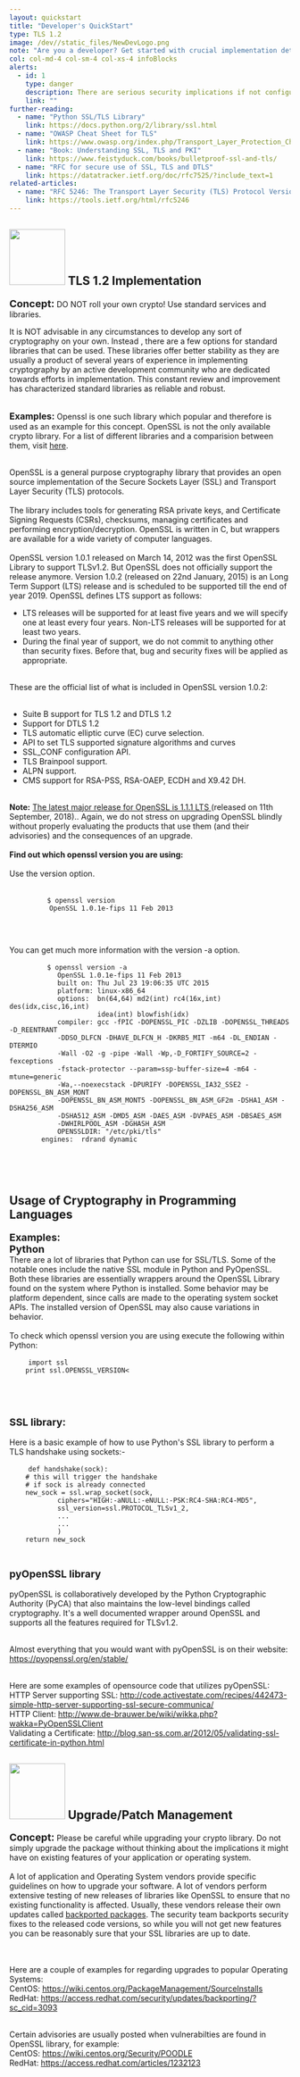 ```yaml
---
layout: quickstart
title: "Developer's QuickStart"
type: TLS 1.2
image: /dev//static_files/NewDevLogo.png
note: "Are you a developer? Get started with crucial implementation details above."
col: col-md-4 col-sm-4 col-xs-4 infoBlocks
alerts:
  - id: 1
    type: danger
    description: There are serious security implications if not configured properly!
    link: ""
further-reading:
  - name: "Python SSL/TLS Library"
    link: https://docs.python.org/2/library/ssl.html
  - name: "OWASP Cheat Sheet for TLS"
    link: https://www.owasp.org/index.php/Transport_Layer_Protection_Cheat_Sheet
  - name: "Book: Understanding SSL, TLS and PKI"
    link: https://www.feistyduck.com/books/bulletproof-ssl-and-tls/
  - name: "RFC for secure use of SSL, TLS and DTLS"
    link: https://datatracker.ietf.org/doc/rfc7525/?include_text=1
related-articles:
  - name: "RFC 5246: The Transport Layer Security (TLS) Protocol Version 1.2"
    link: https://tools.ietf.org/html/rfc5246
---
```


<p id="nocryptoroll">
  <div class="col-md-12 col-sm-12 col-xs-12">

  <h2> <img src="/dev//static_files/implementation.png " style="width:100px;height:100px;" /> TLS 1.2 Implementation</h2>

  <font size="4"><strong>Concept:</strong></font>  DO NOT roll your own crypto! Use standard services and libraries. <br />

   It is NOT advisable in any circumstances to develop any sort of cryptography on your own. Instead , there are a few options for standard libraries that can be used.
    These libraries offer better stability as they are usually a product of several years of experience in implementing cryptography by an active development community who are
    dedicated towards efforts in implementation. This constant review and improvement has characterized standard libraries as reliable and robust.<br /> <br />


 <font size="3"><strong>Examples:</strong></font>
    Openssl is one such library which popular and therefore is used as an example for this concept.
    OpenSSL is not the only available crypto library. For a list of different libraries and a comparision
    between them, visit <a href="https://en.wikipedia.org/wiki/Comparison_of_cryptography_libraries">here</a>.
    <br /> <br />

   OpenSSL is a general purpose cryptography library that provides an open source implementation of the Secure Sockets Layer (SSL) and Transport Layer Security (TLS) protocols.
    <br /> <br />
    The library includes tools for generating RSA private keys, and Certificate Signing Requests (CSRs), checksums, managing certificates and performing encryption/decryption. OpenSSL is written in C, but wrappers are available for a wide variety of computer languages.
    <br /> <br />
    OpenSSL version 1.0.1 released on March 14, 2012 was the first OpenSSL Library to support TLSv1.2. But OpenSSL does not officially support the release anymore. Version 1.0.2 (released on 22nd January, 2015) is an Long Term Support (LTS) release and is scheduled to be supported till the end of year 2019. OpenSSL defines LTS support as follows:

   <ul>
    <li>LTS releases will be supported for at least five years and we will specify one at least every four years. Non-LTS releases will be supported for at least two years.</li>
    <li>During the final year of support, we do not commit to anything other than security fixes. Before that, bug and security fixes will be applied as appropriate.</li>
    </ul>
 <br />
    These are the official list of what is included in OpenSSL version 1.0.2: <br /> <br />
    <ul>
    <li>Suite B support for TLS 1.2 and DTLS 1.2</li>
    <li>Support for DTLS 1.2</li>
    <li>TLS automatic elliptic curve (EC) curve selection.</li>
    <li>API to set TLS supported signature algorithms and curves</li>
    <li>SSL_CONF configuration API.</li>
    <li>TLS Brainpool support.</li>
    <li>ALPN support.</li>
    <li>CMS support for RSA-PSS, RSA-OAEP, ECDH and X9.42 DH.</li>
    </ul> <br />
    <b> Note:</b> <a href="https://www.openssl.org/blog/blog/2018/09/11/release111/"> The latest major release for OpenSSL is 1.1.1 LTS </a> (released on 11th September, 2018).. Again, we do not stress on upgrading OpenSSL blindly without properly evaluating the products that use them (and their advisories) and the consequences of an upgrade. </b>
    <br /><br />
    <strong>Find out which openssl version you are using:</strong>
    <br /><br />
    Use the version option.
    <br /><br />
    <pre>
        <code>$ openssl version
          OpenSSL 1.0.1e-fips 11 Feb 2013</pre>
        </code>
    </pre>
    <br /> <br />
    You can get much more information with the version -a option.
    <pre>
        <code>$ openssl version -a
            OpenSSL 1.0.1e-fips 11 Feb 2013
            built on: Thu Jul 23 19:06:35 UTC 2015
            platform: linux-x86_64
            options:  bn(64,64) md2(int) rc4(16x,int) des(idx,cisc,16,int)
                      idea(int) blowfish(idx)
            compiler: gcc -fPIC -DOPENSSL_PIC -DZLIB -DOPENSSL_THREADS -D_REENTRANT
            -DDSO_DLFCN -DHAVE_DLFCN_H -DKRB5_MIT -m64 -DL_ENDIAN -DTERMIO
            -Wall -O2 -g -pipe -Wall -Wp,-D_FORTIFY_SOURCE=2 -fexceptions
            -fstack-protector --param=ssp-buffer-size=4 -m64 -mtune=generic
            -Wa,--noexecstack -DPURIFY -DOPENSSL_IA32_SSE2 -DOPENSSL_BN_ASM_MONT
            -DOPENSSL_BN_ASM_MONT5 -DOPENSSL_BN_ASM_GF2m -DSHA1_ASM -DSHA256_ASM
            -DSHA512_ASM -DMD5_ASM -DAES_ASM -DVPAES_ASM -DBSAES_ASM
            -DWHIRLPOOL_ASM -DGHASH_ASM
            OPENSSLDIR: "/etc/pki/tls"
        engines:  rdrand dynamic
        </code>
    </pre>
    <br /> 

<p id="usagelibrary">
  <h2>Usage of Cryptography in Programming Languages</h2>
  <font size="4"><strong>Examples:</strong></font> <br />
  <font size="4"><strong>Python </strong> <br /></font>
  There are a lot of libraries that Python can use for SSL/TLS. Some of the notable ones include the native SSL module in Python and PyOpenSSL. Both these libraries are essentially wrappers around the OpenSSL Library found on the system where Python is installed. Some behavior may be platform dependent, since calls are made to the operating system socket APIs. The installed version of OpenSSL may also cause variations in behavior.
  <br /> <br />
  To check which openssl version you are using execute the following within Python:
  <pre>
    <code>import ssl
    print ssl.OPENSSL_VERSION<
    </code>
  </pre>
  <br />

  <font size="4"><strong>SSL library:</strong></font> <br /> <br />
  Here is a basic example of how to use Python's SSL library to perform a TLS handshake using sockets:-

  <pre>
    <code>def handshake(sock):
    # this will trigger the handshake
    # if sock is already connected
    new_sock = ssl.wrap_socket(sock,
            ciphers="HIGH:-aNULL:-eNULL:-PSK:RC4-SHA:RC4-MD5",
            ssl_version=ssl.PROTOCOL_TLSv1_2,
    		...
    		...
            )
    return new_sock
    </code>
  </pre>

  <font size="4"><strong>pyOpenSSL library</strong></font> <br /> <br />
  pyOpenSSL is collaboratively developed by the Python Cryptographic Authority (PyCA) that also maintains the low-level bindings called cryptography. It's a well documented wrapper around OpenSSL and supports all the features required for TLSv1.2. <br /> <br />

  Almost everything that you would want with pyOpenSSL is on their website:  <br />
  <a href="https://pyopenssl.org/en/stable/">https://pyopenssl.org/en/stable/ </a><br /> <br />

  Here are some examples of opensource code that utilizes pyOpenSSL: <br />
  HTTP Server supporting SSL: <a href="http://code.activestate.com/recipes/442473-simple-http-server-supporting-ssl-secure-communica/"> http://code.activestate.com/recipes/442473-simple-http-server-supporting-ssl-secure-communica/ </a> <br />
  HTTP Client: <a href="http://www.de-brauwer.be/wiki/wikka.php?wakka=PyOpenSSLClient">http://www.de-brauwer.be/wiki/wikka.php?wakka=PyOpenSSLClient </a><br />
  Validating a Certificate: <a href="http://blog.san-ss.com.ar/2012/05/validating-ssl-certificate-in-python.html"> http://blog.san-ss.com.ar/2012/05/validating-ssl-certificate-in-python.html </a><br />
</p>


<p id="tls12patch">
  <h2> <img src="/dev//static_files/patch.png " style="width:100px;height:100px;" /> Upgrade/Patch Management </h2>

  <font size="4"><strong>Concept:</strong></font> <span class="red">Please be careful while upgrading your crypto library. Do not simply upgrade the package without thinking about the implications it might have on existing features of your application or operating system. </span> <br />
  <br />
  A lot of application and Operating System vendors provide specific guidelines on how to upgrade your software. A lot of vendors perform extensive testing of new releases of
  libraries like OpenSSL to ensure that no existing functionality is affected. Usually, these vendors release their own updates called <u>backported packages</u>. The security team
  backports security fixes to the released code versions, so while you will not get new features you can be reasonably sure that your SSL libraries are up to date.

  <br /> <br />
  Here are a couple of examples for regarding upgrades to popular Operating Systems: <br />
  CentOS: <a href="https://wiki.centos.org/PackageManagement/SourceInstalls">https://wiki.centos.org/PackageManagement/SourceInstalls </a><br />
  RedHat: <a href="https://access.redhat.com/security/updates/backporting/?sc_cid=3093"> https://access.redhat.com/security/updates/backporting/?sc_cid=3093 </a><br /> <br />

  Certain advisories are usually posted when vulnerabilties are found in OpenSSL library, for example: <br />
  CentOS: <a href="https://wiki.centos.org/Security/POODLE">https://wiki.centos.org/Security/POODLE </a><br />
  RedHat: <a href="https://access.redhat.com/articles/1232123">https://access.redhat.com/articles/1232123 </a><br /> <br />
</p>
